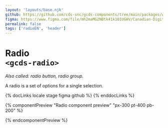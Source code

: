 ```yaml
---
layout: 'layouts/base.njk'
github: https://github.com/cds-snc/gcds-components/tree/main/packages/web/src/components/gcds-radio
figma: https://www.figma.com/file/mh2maMG2NBtk41k1O1UGHV/Canadian-Digital-Service%E2%80%A8---GC-Design-System?node-id=818%3A3759&t=ciEmm7GYyGAY73zZ-0
permalink: false
tags: ['radioEN', 'header']
---
```


# Radio <br>`<gcds-radio>`

_Also called: radio button, radio group._

A radio is a set of options for a single selection.

{% docLinks locale stage figma github %}
{% enddocLinks %}

{% componentPreview "Radio component preview" "px-300 pt-400 pb-200" %}
<gcds-fieldset fieldset-id="fieldset" legend="Legend" hint="Hint / Example message.">
<gcds-radio radio-id="form-radio-1" label="Label" hint="Description or example to make the option clearer." name="radio" checked>
</gcds-radio>

<gcds-radio radio-id="form-radio-2" label="Label" hint="Description or example to make the option clearer." name="radio">
</gcds-radio>
</gcds-fieldset>
{% endcomponentPreview %}
